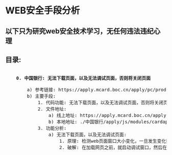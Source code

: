 <h1> WEB安全手段分析 </h1>
<h2> 以下只为研究web安全技术学习，无任何违法违纪心理 </h2>
<h2>
    目录:
</h2>
<pre>
    <b>
    0. 中国银行: 无法下载页面，以及无法调试页面，否则将关闭页面
    </b>
        a) 参考链接: https://apply.mcard.boc.cn/apply/pc/product/goProductDetails?newInTypeCode=296c83c6cbb521b7391546c68552694522b0f1f95d7fe9e5aabf9924992c3d45c31aaea978eafd5f7ee4d3f86581d3e2dbe13ff0e9cc31562128e5378bef4ddab507cdb63537e3cba154382abbda491f77dea120477da5965d306b1fa6010acd67eba7c19ee096a90909b0aac6935767469ca5b481702afe78150b06663ce70c&masterOrSubFlag=1&formVersion=GPB1A&shortId=q2eMZj&channelSource=1
        b) 主要手段:
            1. 代码功能: 无法下载页面，以及无法调试页面，否则将关闭页面
            2. 文件地址: 
                a) 线上地址: https://apply.mcard.boc.cn/apply/js/modules/cardapply/pc/forbidden.js
                b) 本地地址: ./中国银行/apply/js/modules/cardapply/pc/forbidden.js
            3. 功能分析:
                a) 无法下载页面，以及无法调试页面: 
                    1. 原理: 检测web页面窗口大小变化，一旦发生变化则关闭页面
                    2. 破解: 在加载网页之前，就启动调试窗口，然后在访问web链接，即可调试页面
</pre>
